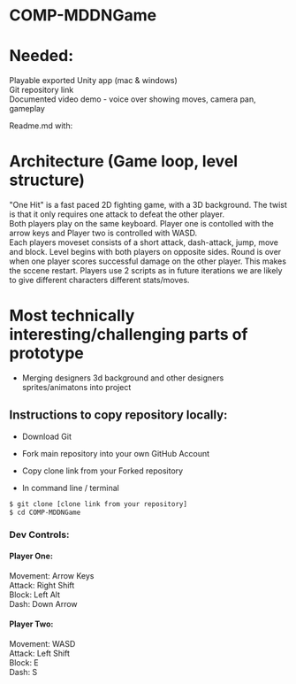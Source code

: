 # COMP-MDDNGame  
# Needed:

Playable exported Unity app (mac & windows)  
Git repository link  
Documented video demo - voice over showing moves, camera pan, gameplay  


Readme.md with:  
# Architecture (Game loop, level structure)  


"One Hit" is a fast paced 2D fighting game, with a 3D background. The twist is that it only requires one attack to defeat the other player.   
Both players play on the same keyboard. Player one is contolled with the arrow keys and Player two is controlled with WASD.  
Each players moveset consists of a short attack, dash-attack, jump, move and block.
Level begins with both players on opposite sides. Round is over when one player scores successful damage on the other player. This makes the sccene restart.
Players use 2 scripts as in future iterations we are likely to give different characters different stats/moves.

# Most technically interesting/challenging parts of prototype  
- Merging designers 3d background and other designers sprites/animatons into project

## Instructions to copy repository locally:  
* Download Git  
* Fork main repository into your own GitHub Account  
* Copy clone link from your Forked repository  

* In command line / terminal

```bash
$ git clone [clone link from your repository]
$ cd COMP-MDDNGame
```
### Dev Controls:  
#### Player One:  
Movement: Arrow Keys  
Attack: Right Shift  
Block: Left Alt  
Dash: Down Arrow  

#### Player Two:  
Movement: WASD  
Attack: Left Shift  
Block: E  
Dash: S  
